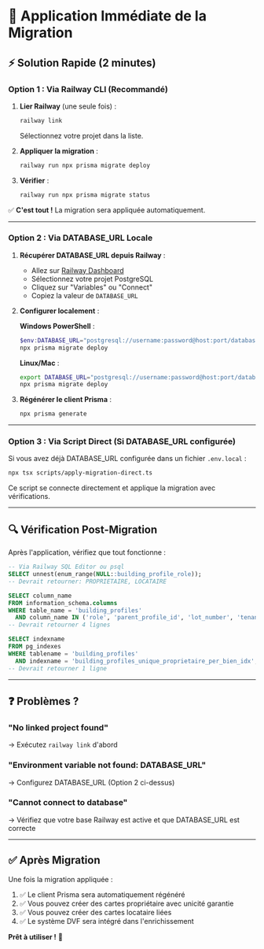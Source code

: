 # 🚀 Application Immédiate de la Migration

## ⚡ Solution Rapide (2 minutes)

### Option 1 : Via Railway CLI (Recommandé)

1. **Lier Railway** (une seule fois) :
   ```bash
   railway link
   ```
   Sélectionnez votre projet dans la liste.

2. **Appliquer la migration** :
   ```bash
   railway run npx prisma migrate deploy
   ```

3. **Vérifier** :
   ```bash
   railway run npx prisma migrate status
   ```

✅ **C'est tout !** La migration sera appliquée automatiquement.

---

### Option 2 : Via DATABASE_URL Locale

1. **Récupérer DATABASE_URL depuis Railway** :
   - Allez sur [Railway Dashboard](https://railway.app)
   - Sélectionnez votre projet PostgreSQL
   - Cliquez sur "Variables" ou "Connect"
   - Copiez la valeur de `DATABASE_URL`

2. **Configurer localement** :

   **Windows PowerShell** :
   ```powershell
   $env:DATABASE_URL="postgresql://username:password@host:port/database"
   npx prisma migrate deploy
   ```

   **Linux/Mac** :
   ```bash
   export DATABASE_URL="postgresql://username:password@host:port/database"
   npx prisma migrate deploy
   ```

3. **Régénérer le client Prisma** :
   ```bash
   npx prisma generate
   ```

---

### Option 3 : Via Script Direct (Si DATABASE_URL configurée)

Si vous avez déjà DATABASE_URL configurée dans un fichier `.env.local` :

```bash
npx tsx scripts/apply-migration-direct.ts
```

Ce script se connecte directement et applique la migration avec vérifications.

---

## 🔍 Vérification Post-Migration

Après l'application, vérifiez que tout fonctionne :

```sql
-- Via Railway SQL Editor ou psql
SELECT unnest(enum_range(NULL::building_profile_role));
-- Devrait retourner: PROPRIETAIRE, LOCATAIRE

SELECT column_name 
FROM information_schema.columns 
WHERE table_name = 'building_profiles' 
  AND column_name IN ('role', 'parent_profile_id', 'lot_number', 'tenant_data');
-- Devrait retourner 4 lignes

SELECT indexname 
FROM pg_indexes 
WHERE tablename = 'building_profiles' 
  AND indexname = 'building_profiles_unique_proprietaire_per_bien_idx';
-- Devrait retourner 1 ligne
```

---

## ❓ Problèmes ?

### "No linked project found"
→ Exécutez `railway link` d'abord

### "Environment variable not found: DATABASE_URL"
→ Configurez DATABASE_URL (Option 2 ci-dessus)

### "Cannot connect to database"
→ Vérifiez que votre base Railway est active et que DATABASE_URL est correcte

---

## ✅ Après Migration

Une fois la migration appliquée :

1. ✅ Le client Prisma sera automatiquement régénéré
2. ✅ Vous pouvez créer des cartes propriétaire avec unicité garantie
3. ✅ Vous pouvez créer des cartes locataire liées
4. ✅ Le système DVF sera intégré dans l'enrichissement

**Prêt à utiliser !** 🎉

